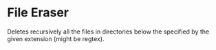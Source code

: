 # File Eraser
 Deletes recursively all the files in directories below the specified by the given extension (might be regtex).
